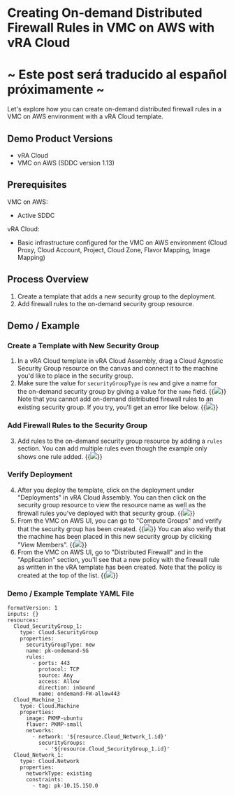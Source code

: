 # Creating On-demand Distributed Firewall Rules in VMC on AWS with vRA Cloud

# ~ Este post será traducido al español próximamente ~

Let's explore how you can create on-demand distributed firewall rules in a VMC on AWS environment with a vRA Cloud template.


## Demo Product Versions  
* vRA Cloud
* VMC on AWS (SDDC version 1.13)


## Prerequisites
VMC on AWS:
* Active SDDC

vRA Cloud:
* Basic infrastructure configured for the VMC on AWS environment (Cloud Proxy, Cloud Account, Project, Cloud Zone, Flavor Mapping, Image Mapping)

## Process Overview
1. Create a template that adds a new security group to the deployment.
2. Add firewall rules to the on-demand security group resource.

## Demo / Example

### Create a Template with New Security Group
1. In a vRA Cloud template in vRA Cloud Assembly, drag a Cloud Agnostic Security Group resource on the canvas and connect it to the machine you'd like to place in the security group.
2. Make sure the value for `securityGroupType` is `new` and give a name for the on-demand security group by giving a value for the `name` field.
{{<image src="step2.png" linked="true">}}
Note that you cannot add on-demand distributed firewall rules to an existing security group. If you try, you'll get an error like below.
{{<image src="step2-error.png" linked="true">}}

### Add Firewall Rules to the Security Group
3. Add rules to the on-demand security group resource by adding a `rules` section. You can add multiple rules even though the example only shows one rule added.
{{<image src="step3.png" linked="true">}}

### Verify Deployment
4. After you deploy the template, click on the deployment under "Deployments" in vRA Cloud Assembly. You can then click on the security group resource to view the resource name as well as the firewall rules you've deployed with that security group.
{{<image src="step4.png" linked="true">}}
5. From the VMC on AWS UI, you can go to "Compute Groups" and verify that the security group has been created.
{{<image src="step5-1.png" linked="true">}}
You can also verify that the machine has been placed in this new security group by clicking "View Members". 
{{<image src="step5-2.png" linked="true">}}
6. From the VMC on AWS UI, go to "Distributed Firewall" and in the "Application" section, you'll see that a new policy with the firewall rule as written in the vRA template has been created. Note that the policy is created at the top of the list. 
{{<image src="step6.png" linked="true">}}

### Demo / Example Template YAML File
```
formatVersion: 1
inputs: {}
resources:
  Cloud_SecurityGroup_1:
    type: Cloud.SecurityGroup
    properties:
      securityGroupType: new
      name: pk-ondemand-SG
      rules:
        - ports: 443
          protocol: TCP
          source: Any
          access: Allow
          direction: inbound
          name: ondemand-FW-allow443
  Cloud_Machine_1:
    type: Cloud.Machine
    properties:
      image: PKMP-ubuntu
      flavor: PKMP-small
      networks:
        - network: '${resource.Cloud_Network_1.id}'
          securityGroups:
            - '${resource.Cloud_SecurityGroup_1.id}'
  Cloud_Network_1:
    type: Cloud.Network
    properties:
      networkType: existing
      constraints:
        - tag: pk-10.15.150.0
```
